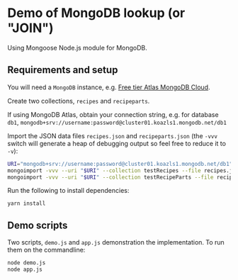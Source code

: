 # Demo of MongoDB lookup (or "JOIN")

Using Mongoose Node.js module for MongoDB.

## Requirements and setup

You will need a `MongoDB` instance, e.g. [Free tier Atlas MongoDB Cloud][Atlas].

Create two collections, ``recipes`` and ``recipeparts``.

If using MongoDB Atlas, obtain your connection string, e.g. for database ``db1``, 
``mongodb+srv://username:password@cluster01.koazls1.mongodb.net/db1``

Import the JSON data files ``recipes.json`` and ``recipeparts.json`` 
(the ``-vvv`` switch will generate a heap of debugging output so feel free to reduce it to ``-v``):

```bash
URI="mongodb+srv://username:password@cluster01.koazls1.mongodb.net/db1"
mongoimport -vvv --uri "$URI" --collection testRecipes --file recipes.json --jsonArray
mongoimport -vvv --uri "$URI" --collection testRecipeParts --file recipeparts.json --jsonArray
```

Run the following to install dependencies:

```
yarn install
```

## Demo scripts

Two scripts, ``demo.js`` and ``app.js`` demonstration the implementation. To run them on the 
commandline:

```bash
node demo.js
node app.js
```


[Atlas]: https://cloud.mongodb.com/

